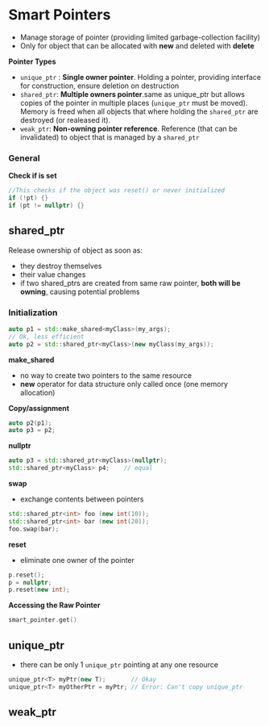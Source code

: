 # Smart Pointers

- Manage storage of pointer (providing limited garbage-collection facility)
- Only for object that can be allocated with **new** and deleted with **delete**





**Pointer Types**

- `unique_ptr` : **Single owner pointer**. Holding a pointer, providing interface for construction, ensure deletion on destruction
- `shared_ptr`: **Multiple owners pointer**.same as unique_ptr but allows copies of the pointer in multiple places (`unique_ptr` must be moved). Memory is freed when all objects that where holding the `shared_ptr` are destroyed (or realeased it).
- `weak_ptr`: **Non-owning pointer reference**. Reference (that can be invalidated) to object that is managed by a `shared_ptr`











### General

**Check if is set**

```cpp
//This checks if the object was reset() or never initialized
if (!pt) {}
if (pt != nullptr) {}
```





## shared_ptr

Release ownership of object as soon as:

- they destroy themselves
- their value changes
- if two shared_ptrs are created from same raw pointer, **both will be owning**, causing potential problems

### Initialization

```cpp
auto p1 = std::make_shared<myClass>(my_args);
// Ok, less efficient
auto p2 = std::shared_ptr<myClass>(new myClass(my_args));
```

**make_shared**

- no way to create two pointers to the same resource
- **new** operator for data structure only called once (one memory allocation)

**Copy/assignment**

```cpp
auto p2(p1);
auto p3 = p2;
```

**nullptr**

```cpp
auto p3 = std::shared_ptr<myClass>(nullptr);
std::shared_ptr<myClass> p4;	// equal
```

**swap**

- exchange contents between pointers

```cpp
std::shared_ptr<int> foo (new int(10));
std::shared_ptr<int> bar (new int(20));
foo.swap(bar);
```

**reset**

- eliminate one owner of the pointer

```cpp
p.reset();
p = nullptr;
p.reset(new int);
```

**Accessing the Raw Pointer**

```cpp
smart_pointer.get()
```





## unique_ptr

- there can be only 1 `unique_ptr` pointing at any one resource

```cpp
unique_ptr<T> myPtr(new T);       // Okay
unique_ptr<T> myOtherPtr = myPtr; // Error: Can't copy unique_ptr
```


## weak_ptr



